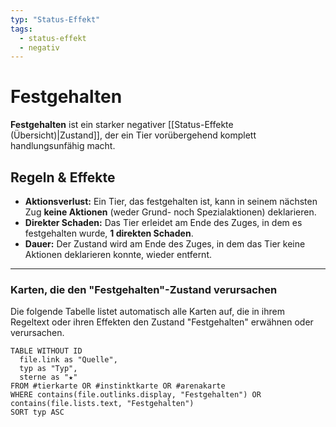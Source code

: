 ```yaml
---
typ: "Status-Effekt"
tags:
  - status-effekt
  - negativ
---
```


# Festgehalten

**Festgehalten** ist ein starker negativer [[Status-Effekte (Übersicht)|Zustand]], der ein Tier vorübergehend komplett handlungsunfähig macht.

## Regeln & Effekte

- **Aktionsverlust:** Ein Tier, das festgehalten ist, kann in seinem nächsten Zug **keine Aktionen** (weder Grund- noch Spezialaktionen) deklarieren.
- **Direkter Schaden:** Das Tier erleidet am Ende des Zuges, in dem es festgehalten wurde, **1 direkten Schaden**.
- **Dauer:** Der Zustand wird am Ende des Zuges, in dem das Tier keine Aktionen deklarieren konnte, wieder entfernt.

---
### Karten, die den "Festgehalten"-Zustand verursachen

Die folgende Tabelle listet automatisch alle Karten auf, die in ihrem Regeltext oder ihren Effekten den Zustand "Festgehalten" erwähnen oder verursachen.

```dataview
TABLE WITHOUT ID
  file.link as "Quelle",
  typ as "Typ",
  sterne as "★"
FROM #tierkarte OR #instinktkarte OR #arenakarte
WHERE contains(file.outlinks.display, "Festgehalten") OR contains(file.lists.text, "Festgehalten")
SORT typ ASC